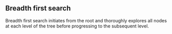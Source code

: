 ## Breadth first search
Breadth first search initiates from the root and thoroughly explores all nodes at each level of the tree before progressing to the subsequent level.
